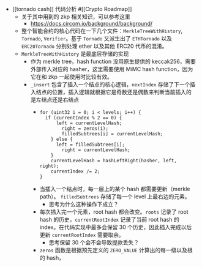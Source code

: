 - [[tornado cash]] 代码分析 #[[Crypto Roadmap]]
	- 关于其中用到的 zkp 相关知识，可以参考这里
		- https://docs.circom.io/background/background/
	- 整个智能合约的核心代码在一下几个文件：`MerkleTreeWithHistory`, `Tornado`, `Verifier`。基于 `Tornado` 又派生出了 `ETHTornado` 以及 `ERC20Tornado` 分别处理 ether 以及其他 ERC20 代币的混淆。
	- `MerkleTreeWithHistory` 是最底层存储的实现
		- 作为 merkle tree，hash function 没用原生提供的 keccak256，需要外部传入对应的 hasher，这里需要使用 MiMC hash function，因为它在和 zkp 一起使用时比较有效。
		- `_insert` 包含了插入一个结点的核心逻辑，`nextIndex` 存储了下一个插入结点的位置，插入逻辑就根据它是奇数还是偶数来判断当前插入的是左结点还是右结点
			- ```solidity
			  for (uint32 i = 0; i < levels; i++) {
			  	if (currentIndex % 2 == 0) {
			      	left = currentLevelHash;
			          right = zeros(i);
			          filledSubtrees[i] = currentLevelHash;
			      } else {
			      	left = filledSubtrees[i];
			          right = currentLevelHash;
			      }
			      currentLevelHash = hashLeftRight(hasher, left, right);
			      currentIndex /= 2;
			  }
			  ```
			- 当插入一个结点时，每一层上的某个 hash 都需要更新（merkle path）。 `filledSubtrees` 存储了每一个 level 上最右边的元素。
				- 思考为什么这种操作下成立？
			- 每次插入完一个元素，root hash 都会改变。`roots` 记录了 root hash 的历史，`currentRootIndex` 记录了当前 root hash 的 index。在代码实现中最多会保留 30 个历史，因此插入完成以后更新 `currentRootIndex` 需要取余。
				- 思考保留 30 个会不会导致提款丢失？
			- `zeros` 函数是根据预先定义的 `ZERO_VALUE` 计算出的每一级以及根的 hash，